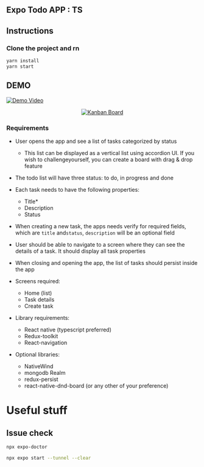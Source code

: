 ## Expo Todo APP : TS

## Instructions

### Clone the project and rn

```bash
yarn install
yarn start
```


## DEMO

[![Demo Video](https://img.youtube.com/vi/hexhad/0.jpg)](https://www.youtube.com/watch?v=APu4rbl4ctk "Kanban Board")

<div align="center">
  <a href="https://www.youtube.com/watch?v=APu4rbl4ctk"><img src="https://img.youtube.com/vi/hexhad/0.jpg" alt="Kanban Board"></a>
</div>


### Requirements

- User opens the app and see a list of tasks categorized by status
  - This list can be displayed as a vertical list using accordion UI. If you wish to challengeyourself, you can create a board with drag & drop feature
- The todo list will have three status: to do, in progress and done
- Each task needs to have the following properties:
  - Title*
  - Description
  - Status
- When creating a new task, the apps needs verify for required fields, which are `title` and`status`, `description` will be an optional field
- User should be able to navigate to a screen where they can see the details of a task. It should display all task properties
- When closing and opening the app, the list of tasks should persist inside the app
- Screens required:
  - Home (list)
  - Task details
  - Create task

- Library requirements:
  - React native (typescript preferred)
  - Redux-toolkit
  - React-navigation
- Optional libraries:
  - NativeWind
  - mongodb Realm
  - redux-persist
  - react-native-dnd-board (or any other of your preference)

# Useful stuff

## Issue check

```bash
npx expo-doctor
```

```bash
npx expo start --tunnel --clear
```
